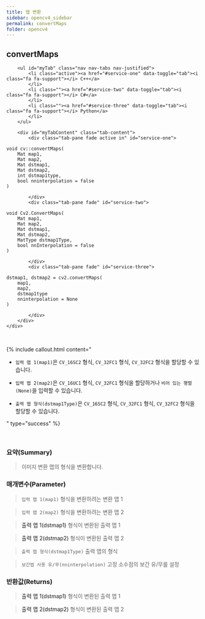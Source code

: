 ```yaml
---
title: 맵 변환
sidebar: opencv4_sidebar
permalink: convertMaps
folder: opencv4
---
```


<div class="row">
    <div class="col-lg-12">
        <h2 class="page-header">convertMaps</h2>
    </div>
    <div class="col-lg-12">

        <ul id="myTab" class="nav nav-tabs nav-justified">
            <li class="active"><a href="#service-one" data-toggle="tab"><i class="fa fa-support"></i> C++</a>
            </li>
            <li class=""><a href="#service-two" data-toggle="tab"><i class="fa fa-support"></i> C#</a>
            </li>
            <li class=""><a href="#service-three" data-toggle="tab"><i class="fa fa-support"></i> Python</a>
            </li>
        </ul>

        <div id="myTabContent" class="tab-content">
            <div class="tab-pane fade active in" id="service-one">
<pre class="prettyprint"><code class="language-cpp">void cv::convertMaps(
    Mat map1,
    Mat map2,
    Mat dstmap1,
    Mat dstmap2,
    int dstmap1type,
    bool nninterpolation = false
)</code></pre>
            </div>
            <div class="tab-pane fade" id="service-two">
<pre class="prettyprint"><code class="language-cs">void Cv2.ConvertMaps(
    Mat map1,
    Mat map2,
    Mat dstmap1,
    Mat dstmap2,
    MatType dstmap1Type,
    bool nnInterpolation = false
)</code></pre>
            </div>
            <div class="tab-pane fade" id="service-three">
<pre class="prettyprint"><code class="language-py">dstmap1, dstmap2 = cv2.convertMaps(
    map1,
    map2,
    dstmap1type
    nninterpolation = None
)</code></pre>
            </div>
        </div>
    </div>
</div>

<br>

{% include callout.html content="

- `입력 맵 1(map1)`은 `CV_16SC2` 형식, `CV_32FC1` 형식, `CV_32FC2` 형식을 할당할 수 있습니다.
  
- `입력 맵 2(map2)`은 `CV_16UC1` 형식, `CV_32FC1` 형식을 할당하거나 `비어 있는 행렬(None)`을 입력할 수 있습니다.
  
- `출력 맵 형식(dstmap1Type)`은 `CV_16SC2` 형식, `CV_32FC1` 형식, `CV_32FC2` 형식을 할당할 수 있습니다.

" type="success" %}

<br>

### 요약(Summary)

> 이미지 변환 맵의 형식을 변환합니다.

### 매개변수(Parameter)

> `입력 맵 1(map1)` 형식을 변환하려는 변환 맵 1

> `입력 맵 2(map2)` 형식을 변환하려는 변환 맵 2

>  <a data-toggle="tooltip" data-original-title="{{site.data.glossary.only_C_CS}}">출력 맵 1(dstmap1)</a> 형식이 변환된 출력 맵 1

>  <a data-toggle="tooltip" data-original-title="{{site.data.glossary.only_C_CS}}">출력 맵 2(dstmap2)</a> 형식이 변환된 출력 맵 2

> `출력 맵 형식(dstmap1Type)` 출력 맵의 형식

> `보간법 사용 유/무(nninterpolation)` 고정 소수점의 보간 유/무를 설정

### 반환값(Returns)

>  <a data-toggle="tooltip" data-original-title="{{site.data.glossary.only_Python}}">출력 맵 1(dstmap1)</a> 형식이 변환된 출력 맵 1

>  <a data-toggle="tooltip" data-original-title="{{site.data.glossary.only_Python}}">출력 맵 2(dstmap2)</a> 형식이 변환된 출력 맵 2
